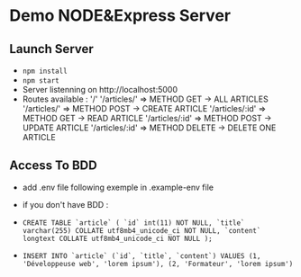 # Demo NODE&Express Server

## Launch Server

- ```npm install```
- ```npm start```
- Server listenning on http://localhost:5000
- Routes available :
  '/' 
  '/articles/' => METHOD GET -> ALL ARTICLES
  '/articles/' => METHOD POST -> CREATE ARTICLE
  '/articles/:id' => METHOD GET -> READ ARTICLE
  '/articles/:id' => METHOD POST -> UPDATE ARTICLE
  '/articles/:id' => METHOD DELETE -> DELETE ONE ARTICLE
## Access To BDD

- add .env file following exemple in .example-env file 
- if you don't have BDD :
- ``` CREATE TABLE `article` (
  `id` int(11) NOT NULL,
  `title` varchar(255) COLLATE utf8mb4_unicode_ci NOT NULL,
  `content` longtext COLLATE utf8mb4_unicode_ci NOT NULL
  ); ```

- ``` INSERT INTO `article` (`id`, `title`, `content`) VALUES
    (1, 'Développeuse web', 'lorem ipsum'),
    (2, 'Formateur', 'lorem ipsum') ```
